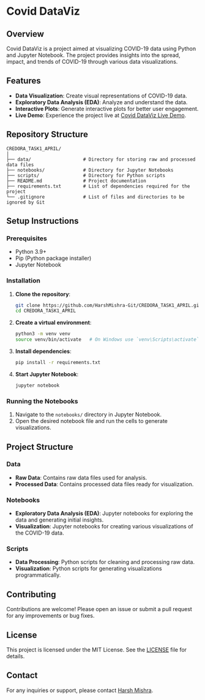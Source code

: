 # Covid DataViz

## Overview
Covid DataViz is a project aimed at visualizing COVID-19 data using Python and Jupyter Notebook. The project provides insights into the spread, impact, and trends of COVID-19 through various data visualizations.

## Features
- **Data Visualization**: Create visual representations of COVID-19 data.
- **Exploratory Data Analysis (EDA)**: Analyze and understand the data.
- **Interactive Plots**: Generate interactive plots for better user engagement.
- **Live Demo**: Experience the project live at [Covid DataViz Live Demo](https://covid-data-viz.streamlit.app/).

## Repository Structure
```
CREDORA_TASK1_APRIL/
│
├── data/                   # Directory for storing raw and processed data files
├── notebooks/              # Directory for Jupyter Notebooks
├── scripts/                # Directory for Python scripts
├── README.md               # Project documentation
├── requirements.txt        # List of dependencies required for the project
└── .gitignore              # List of files and directories to be ignored by Git
```

## Setup Instructions

### Prerequisites
- Python 3.9+
- Pip (Python package installer)
- Jupyter Notebook

### Installation

1. **Clone the repository**:
   ```bash
   git clone https://github.com/HarshMishra-Git/CREDORA_TASK1_APRIL.git
   cd CREDORA_TASK1_APRIL
   ```

2. **Create a virtual environment**:
   ```bash
   python3 -m venv venv
   source venv/bin/activate   # On Windows use `venv\Scripts\activate`
   ```

3. **Install dependencies**:
   ```bash
   pip install -r requirements.txt
   ```

4. **Start Jupyter Notebook**:
   ```bash
   jupyter notebook
   ```

### Running the Notebooks

1. Navigate to the `notebooks/` directory in Jupyter Notebook.
2. Open the desired notebook file and run the cells to generate visualizations.

## Project Structure

### Data
- **Raw Data**: Contains raw data files used for analysis.
- **Processed Data**: Contains processed data files ready for visualization.

### Notebooks
- **Exploratory Data Analysis (EDA)**: Jupyter notebooks for exploring the data and generating initial insights.
- **Visualization**: Jupyter notebooks for creating various visualizations of the COVID-19 data.

### Scripts
- **Data Processing**: Python scripts for cleaning and processing raw data.
- **Visualization**: Python scripts for generating visualizations programmatically.

## Contributing
Contributions are welcome! Please open an issue or submit a pull request for any improvements or bug fixes.

## License
This project is licensed under the MIT License. See the [LICENSE](LICENSE) file for details.

## Contact
For any inquiries or support, please contact [Harsh Mishra](harsh.mishra2022@glbajajgroup.org).
